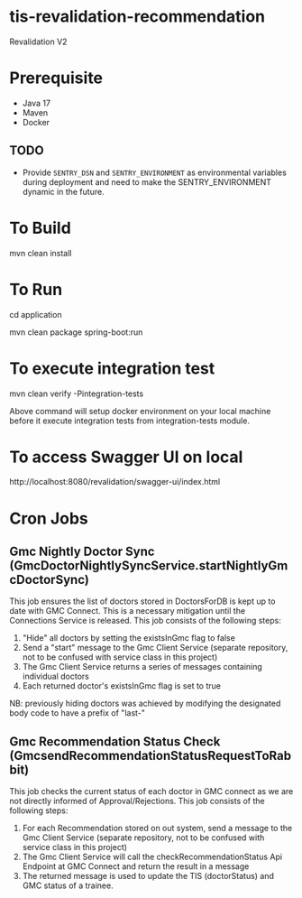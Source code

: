 # tis-revalidation-recommendation

Revalidation V2

# Prerequisite

- Java 17
- Maven
- Docker

## TODO
 - Provide `SENTRY_DSN` and `SENTRY_ENVIRONMENT` as environmental variables
   during deployment and need to make the SENTRY_ENVIRONMENT dynamic in the future.

# To Build

mvn clean install

# To Run

cd application

mvn clean package spring-boot:run

# To execute integration test

mvn clean verify -Pintegration-tests

Above command will setup docker environment on your local machine before it execute integration tests from integration-tests module.

# To access Swagger UI on local
http://localhost:8080/revalidation/swagger-ui/index.html

# Cron Jobs
## Gmc Nightly Doctor Sync (GmcDoctorNightlySyncService.startNightlyGmcDoctorSync)
This job ensures the list of doctors stored in DoctorsForDB is kept up to date with GMC Connect.
This is a necessary mitigation until the Connections Service is released.
This job consists of the following steps:
1. "Hide" all doctors by setting the existsInGmc flag to false
2. Send a "start" message to the Gmc Client Service (separate repository, not to be confused with service class in this project)
3. The Gmc Client Service returns a series of messages containing individual doctors
4. Each returned doctor's existsInGmc flag is set to true

NB: previously hiding doctors was achieved by modifying the designated body code to have a prefix of "last-"

## Gmc Recommendation Status Check (GmcsendRecommendationStatusRequestToRabbit)
This job checks the current status of each doctor in GMC connect as we are not directly informed of Approval/Rejections.
This job consists of the following steps:
1. For each Recommendation stored on out system, send a message to the Gmc Client Service (separate repository, not to be confused with service class in this project)
2. The Gmc Client Service will call the checkRecommendationStatus Api Endpoint at GMC Connect and return the result in a message
3. The returned message is used to update the TIS (doctorStatus) and GMC status of a trainee.